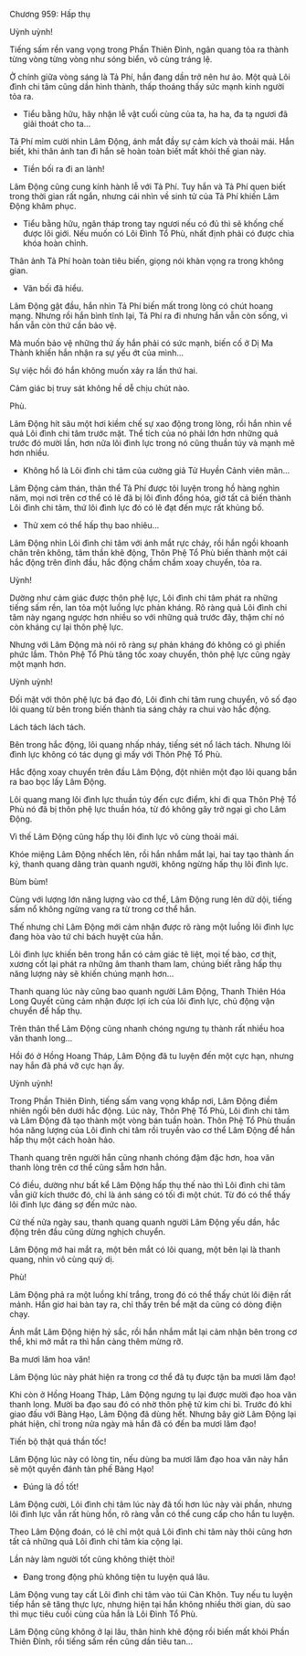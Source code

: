




Chương 959: Hấp thụ


Uỳnh uỳnh!

Tiếng sấm rền vang vọng trong Phần Thiên Đỉnh, ngân quang tỏa ra thành từng vòng từng vòng như sóng biển, vô cùng tráng lệ.

Ở chính giữa vòng sáng là Tả Phí, hắn đang dần trở nên hư ảo. Một quả Lôi đình chi tâm cũng dần hình thành, thấp thoáng thấy sức mạnh kinh người tỏa ra.

- Tiểu bằng hữu, hãy nhận lễ vật cuối cùng của ta, ha ha, đa tạ ngươi đã giải thoát cho ta…

Tả Phí mỉm cười nhìn Lâm Động, ánh mắt đầy sự cảm kích và thoải mái. Hắn biết, khi thân ảnh tan đi hắn sẽ hoàn toàn biết mất khỏi thế gian này.

- Tiền bối ra đi an lành!

Lâm Động cũng cung kính hành lễ với Tả Phí. Tuy hắn và Tả Phí quen biết trong thời gian rất ngắn, nhưng cái nhìn về sinh tử của Tả Phí khiến Lâm Động khâm phục.

- Tiểu bằng hữu, ngân tháp trong tay ngươi nếu có đủ thì sẽ khống chế được lôi giới. Nếu muốn có Lôi Đình Tổ Phù, nhất định phải có được chìa khóa hoàn chỉnh.

Thân ảnh Tả Phí hoàn toàn tiêu biến, giọng nói khàn vọng ra trong không gian.

- Vãn bối đã hiểu.

Lâm Động gật đầu, hắn nhìn Tả Phí biến mất trong lòng có chút hoang mạng. Nhưng rồi hắn bình tĩnh lại, Tả Phí ra đi nhưng hắn vẫn còn sống, vì hắn vẫn còn thứ cần bảo vệ.

Mà muốn bảo vệ những thứ ấy hắn phải có sức mạnh, biến cố ở Dị Ma Thành khiến hắn nhận ra sự yếu ớt của mình…

Sự việc hồi đó hắn không muốn xảy ra lần thứ hai.

Cảm giác bị truy sát không hề dễ chịu chút nào.

Phù.

Lâm Động hít sâu một hơi kiềm chế sự xao động trong lòng, rồi hắn nhìn về quả Lôi đình chi tâm trước mặt. Thể tích của nó phải lớn hơn những quả trước đó mười lần, hơn nữa lôi đình lực trong nó cũng thuần túy và mạnh mẽ hơn nhiều.

- Không hổ là Lôi đình chi tâm của cường giả Tử Huyền Cảnh viên mãn…

Lâm Động cảm thán, thân thể Tả Phí được tôi luyện trong hồ hàng nghìn năm, mọi nơi trên cơ thể có lẽ đã bị lôi đình đồng hóa, giờ tất cả biến thành Lôi đình chi tâm, thứ lôi đình lực đó có lẽ đạt đến mực rất khủng bố.

- Thử xem có thể hấp thụ bao nhiêu…

Lâm Động nhìn Lôi đình chi tâm với ánh mắt rực cháy, rồi hắn ngồi khoanh chân trên không, tâm thần khẽ động, Thôn Phệ Tổ Phù biến thành một cái hắc động trên đỉnh đầu, hắc động chầm chầm xoay chuyển, tỏa ra.

Uỳnh!

Dường như cảm giác được thôn phệ lực, Lôi đình chi tâm phát ra những tiếng sấm rền, lan tỏa một luồng lực phản kháng. Rõ ràng quả Lôi đình chi tâm này ngang ngược hơn nhiều so với những quả trước đây, thậm chí nó còn kháng cự lại thôn phệ lực.

Nhưng với Lâm Động mà nói rõ ràng sự phản kháng đó không có gì phiền phức lắm. Thôn Phệ Tổ Phù tăng tốc xoay chuyển, thôn phệ lực cũng ngày một mạnh hơn.

Uỳnh uỳnh!

Đối mặt với thôn phệ lực bá đạo đó, Lôi đình chi tâm rung chuyển, vô số đạo lôi quang từ bên trong biến thành tia sáng chảy ra chui vào hắc động.

Lách tách lách tách.

Bên trong hắc động, lôi quang nhấp nháy, tiếng sét nổ lách tách. Nhưng lôi đình lực không có tác dụng gì mấy với Thôn Phệ Tổ Phù.

Hắc động xoay chuyển trên đầu Lâm Động, đột nhiên một đạo lôi quang bắn ra bao bọc lấy Lâm Động.

Lôi quang mang lôi đình lực thuần túy đến cực điểm, khi đi qua Thôn Phệ Tổ Phù nó đã bị thôn phệ lực thuần hóa, từ đó không gây trở ngại gì cho Lâm Động.

Vì thế Lâm Động cũng hấp thụ lôi đình lực vô cùng thoải mái.

Khóe miệng Lâm Động nhếch lên, rồi hắn nhắm mắt lại, hai tay tạo thành ấn ký, thanh quang dâng tràn quanh người, không ngừng hấp thụ lôi đình lực.

Bùm bùm!

Cùng với lượng lớn năng lượng vào cơ thể, Lâm Động rung lên dữ dội, tiếng sấm nổ không ngừng vang ra từ trong cơ thể hắn.

Thế nhưng chỉ Lâm Động mới cảm nhận được rõ ràng một luồng lôi đình lực đang hòa vào tứ chi bách huyệt của hắn.

Lôi đình lực khiến bên trong hắn có cảm giác tê liệt, mọi tế bào, cơ thịt, xương cốt lại phát ra những âm thanh tham lam, chúng biết rằng hấp thụ năng lượng này sẽ khiến chúng mạnh hơn…

Thanh quang lúc này cũng bao quanh người Lâm Động, Thanh Thiên Hóa Long Quyết cũng cảm nhận được lợi ích của lôi đình lực, chủ động vận chuyển để hấp thụ.

Trên thân thể Lâm Động cũng nhanh chóng ngưng tụ thành rất nhiều hoa văn thanh long…

Hồi đó ở Hồng Hoang Tháp, Lâm Động đã tu luyện đến một cực hạn, nhưng nay hắn đã phá vỡ cực hạn ấy.

Uỳnh uỳnh!

Trong Phần Thiên Đỉnh, tiếng sấm vang vọng khắp nơi, Lâm Động điềm nhiên ngồi bên dưới hắc động. Lúc này, Thôn Phệ Tổ Phù, Lôi đình chi tâm và Lâm Động đã tạo thành một vòng bán tuần hoàn. Thôn Phệ Tổ Phù thuần hóa năng lượng của Lôi đình chi tâm rồi truyền vào cơ thể Lâm Động để hắn hấp thụ một cách hoàn hảo.

Thanh quang trên người hắn cũng nhanh chóng đậm đặc hơn, hoa văn thanh lòng trên cơ thể cũng sẫm hơn hẳn.

Có điều, dường như bất kể Lâm Động hấp thụ thế nào thì Lôi đình chi tâm vẫn giữ kích thước đó, chỉ là ánh sáng có tối đi một chút. Từ đó có thể thấy lôi đình lực đáng sợ đến mức nào.

Cứ thế nửa ngày sau, thanh quang quanh người Lâm Động yếu dần, hắc động trên đầu cũng dừng nghịch chuyển.

Lâm Động mở hai mắt ra, một bên mắt có lôi quang, một bên lại là thanh quang, nhìn vô cùng quỷ dị.

Phù!

Lâm Động phả ra một luồng khí trắng, trong đó có thể thấy chút lôi điện rất mảnh. Hắn giơ hai bàn tay ra, chỉ thấy trên bề mặt da cũng có dòng điện chạy.

Ánh mắt Lâm Động hiện hỷ sắc, rồi hắn nhắm mắt lại cảm nhận bên trong cơ thể, khi mở mắt ra thì hắn càng thêm mừng rỡ.

Ba mươi lăm hoa văn!

Lâm Động lúc này phát hiện ra trong cơ thể đã tụ được tận ba mươi lăm đạo!

Khi còn ở Hồng Hoang Tháp, Lâm Động ngưng tụ lại được mười đạo hoa văn thanh long. Mười ba đạo sau đó có nhờ thôn phệ tử kim chi bì. Trước đó khi giao đấu với Bàng Hạo, Lâm Động đã dùng hết. Nhưng bây giờ Lâm Động lại phát hiện, chỉ trong nửa ngày mà hắn đã có đến ba mươi lăm đạo!

Tiến bộ thật quá thần tốc!

Lâm Động lúc này có lòng tin, nếu dùng ba mươi lăm đạo hoa văn này hắn sẽ một quyền đánh tàn phế Bàng Hạo!

- Đúng là đồ tốt!

Lâm Động cười, Lôi đình chi tâm lúc này đã tối hơn lúc này vài phần, nhưng lôi đình lực vẫn rất hùng hồn, rõ ràng vẫn có thể cung cấp cho hắn tu luyện.

Theo Lâm Động đoán, có lẽ chỉ một quả Lôi đình chi tâm này thôi cũng hơn tất cả những quả Lôi đình chi tâm kia cộng lại.

Lần này làm người tốt cũng không thiệt thòi!

- Đang trong động phủ không tiện tu luyện quá lâu.

Lâm Động vung tay cất Lôi đình chi tâm vào túi Càn Khôn. Tuy nếu tu luyện tiếp hắn sẽ tăng thực lực, nhưng hiện tại hắn không nhiều thời gian, dù sao thì mục tiêu cuối cùng của hắn là Lôi Đình Tổ Phù.

Lâm Động cũng không ở lại lâu, thân hình khẽ động rồi biến mất khỏi Phần Thiên Đỉnh, rồi tiếng sấm rền cũng dần tiêu tan…




